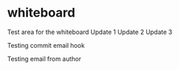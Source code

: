 whiteboard
==========

Test area for the whiteboard
Update 1
Update 2
Update 3


Testing commit email hook


Testing email from author
